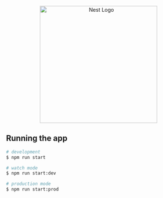 <p align="center">
  <a href="http://nestjs.com/" target="blank"><img src="https://nestjs.com/img/logo_text.svg" width="320" alt="Nest Logo" /></a>
</p>

## Running the app

```bash
# development
$ npm run start

# watch mode
$ npm run start:dev

# production mode
$ npm run start:prod
```
